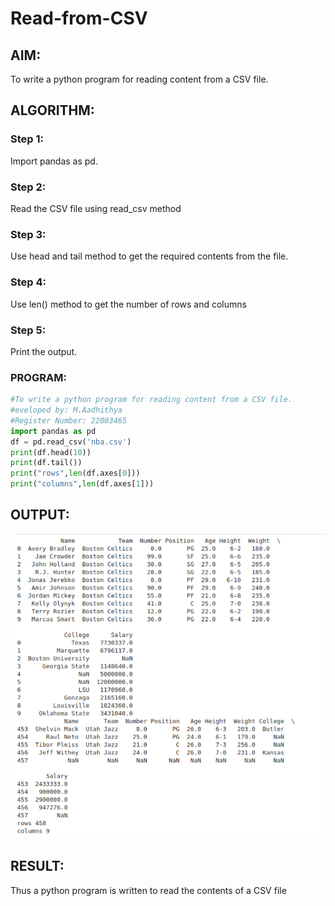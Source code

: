 # Read-from-CSV

## AIM:
To write a python program for reading content from a CSV file.
## ALGORITHM:
### Step 1:
Import pandas as pd.

### Step 2:
Read the CSV file using read_csv method

### Step 3:
Use head and tail method to get the required contents from the file.

### Step 4:
Use len() method to get the number of rows and columns

### Step 5:
Print the output.

### PROGRAM:
```py
#To write a python program for reading content from a CSV file.
#eveloped by: M.Aadhithya
#Register Number: 22003465
import pandas as pd
df = pd.read_csv('nba.csv')
print(df.head(10))
print(df.tail())
print("rows",len(df.axes[0]))
print("columns",len(df.axes[1]))
```
## OUTPUT:
![output](csv.png)
## RESULT:
Thus a python program is written to read the contents of a CSV file